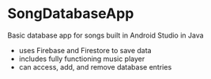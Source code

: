 # SongDatabaseApp

Basic database app for songs built in Android Studio in Java
- uses Firebase and Firestore to save data
- includes fully functioning music player
- can access, add, and remove database entries
